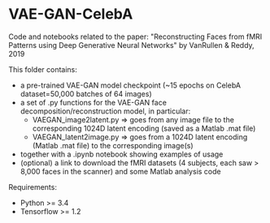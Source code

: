 # VAE-GAN-CelebA
Code and notebooks related to the paper: "Reconstructing Faces from fMRI Patterns using Deep Generative Neural Networks" by VanRullen &amp; Reddy, 2019

This folder contains:
* a pre-trained VAE-GAN model checkpoint (~15 epochs on CelebA dataset=50,000 batches of 64 images)
* a set of .py functions for the VAE-GAN face decomposition/reconstruction model, in particular:
  * VAEGAN_image2latent.py => goes from any image file to the corresponding 1024D latent encoding (saved as a Matlab .mat file)
  * VAEGAN_latent2image.py => goes from a 1024D latent encoding (Matlab .mat file) to the corresponding image(s)
* together with a .ipynb notebook showing examples of usage
* (optional) a link to download the fMRI datasets (4 subjects, each saw > 8,000 faces in the scanner) and some Matlab analysis code

Requirements:
* Python >= 3.4
* Tensorflow >= 1.2
